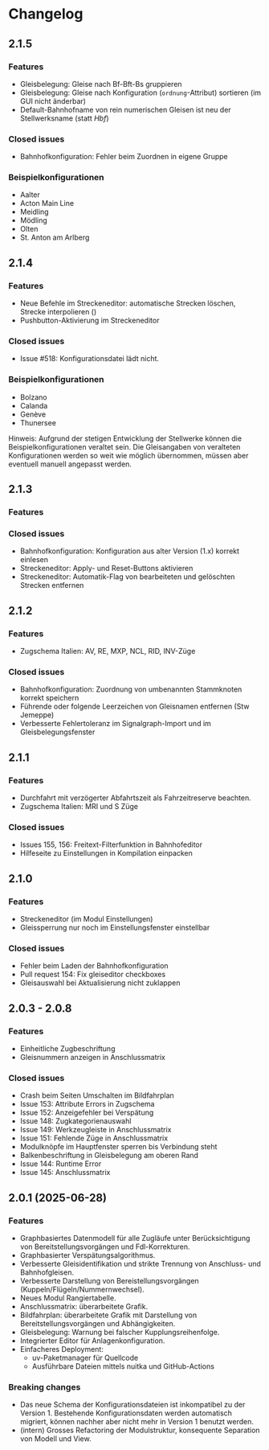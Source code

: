 # Changelog

## 2.1.5

### Features

- Gleisbelegung: Gleise nach Bf-Bft-Bs gruppieren
- Gleisbelegung: Gleise nach Konfiguration (`ordnung`-Attribut) sortieren (im GUI nicht änderbar)
- Default-Bahnhofname von rein numerischen Gleisen ist neu der Stellwerksname (statt _Hbf_)

### Closed issues

- Bahnhofkonfiguration: Fehler beim Zuordnen in eigene Gruppe 

### Beispielkonfigurationen

- Aalter
- Acton Main Line
- Meidling
- Mödling
- Olten
- St. Anton am Arlberg

## 2.1.4

### Features

- Neue Befehle im Streckeneditor: automatische Strecken löschen, Strecke interpolieren ()
- Pushbutton-Aktivierung im Streckeneditor

### Closed issues

- Issue #518: Konfigurationsdatei lädt nicht.

### Beispielkonfigurationen

- Bolzano
- Calanda
- Genève
- Thunersee

Hinweis: Aufgrund der stetigen Entwicklung der Stellwerke können die Beispielkonfigurationen veraltet sein.
  Die Gleisangaben von veralteten Konfigurationen werden so weit wie möglich übernommen,
  müssen aber eventuell manuell angepasst werden.


## 2.1.3

### Features


### Closed issues

- Bahnhofkonfiguration: Konfiguration aus alter Version (1.x) korrekt einlesen
- Streckeneditor: Apply- und Reset-Buttons aktivieren
- Streckeneditor: Automatik-Flag von bearbeiteten und gelöschten Strecken entfernen


## 2.1.2

### Features

- Zugschema Italien: AV, RE, MXP, NCL, RID, INV-Züge

### Closed issues

- Bahnhofkonfiguration: Zuordnung von umbenannten Stammknoten korrekt speichern 
- Führende oder folgende Leerzeichen von Gleisnamen entfernen (Stw Jemeppe)
- Verbesserte Fehlertoleranz im Signalgraph-Import und im Gleisbelegungsfenster


## 2.1.1

### Features

- Durchfahrt mit verzögerter Abfahrtszeit als Fahrzeitreserve beachten.
- Zugschema Italien: MRI und S Züge

### Closed issues

- Issues 155, 156: Freitext-Filterfunktion in Bahnhofeditor
- Hilfeseite zu Einstellungen in Kompilation einpacken 


## 2.1.0

### Features

- Streckeneditor (im Modul Einstellungen)
- Gleissperrung nur noch im Einstellungsfenster einstellbar

### Closed issues

- Fehler beim Laden der Bahnhofkonfiguration
- Pull request 154: Fix gleiseditor checkboxes
- Gleisauswahl bei Aktualisierung nicht zuklappen 


## 2.0.3 - 2.0.8

### Features

- Einheitliche Zugbeschriftung
- Gleisnummern anzeigen in Anschlussmatrix

### Closed issues

- Crash beim Seiten Umschalten im Bildfahrplan
- Issue 153: Attribute Errors in Zugschema
- Issue 152: Anzeigefehler bei Verspätung
- Issue 148: Zugkategorienauswahl
- Issue 149: Werkzeugleiste in Anschlussmatrix
- Issue 151: Fehlende Züge in Anschlussmatrix
- Modulknöpfe im Hauptfenster sperren bis Verbindung steht
- Balkenbeschriftung in Gleisbelegung am oberen Rand
- Issue 144: Runtime Error
- Issue 145: Anschlussmatrix

## 2.0.1 (2025-06-28)

### Features

- Graphbasiertes Datenmodell für alle Zugläufe unter Berücksichtigung von Bereitstellungsvorgängen und Fdl-Korrekturen.
- Graphbasierter Verspätungsalgorithmus.
- Verbesserte Gleisidentifikation und strikte Trennung von Anschluss- und Bahnhofgleisen.
- Verbesserte Darstellung von Bereistellungsvorgängen (Kuppeln/Flügeln/Nummernwechsel).
- Neues Modul Rangiertabelle.
- Anschlussmatrix: überarbeitete Grafik.
- Bildfahrplan: überarbeitete Grafik mit Darstellung von Bereitstellungsvorgängen und Abhängigkeiten.
- Gleisbelegung: Warnung bei falscher Kupplungsreihenfolge.
- Integrierter Editor für Anlagenkonfiguration.
- Einfacheres Deployment: 
  - uv-Paketmanager für Quellcode
  - Ausführbare Dateien mittels nuitka und GitHub-Actions
 
### Breaking changes

- Das neue Schema der Konfigurationsdateien ist inkompatibel zu der Version 1. 
Bestehende Konfigurationsdaten werden automatisch migriert, können nachher aber nicht mehr in Version 1 benutzt werden.
- (intern) Grosses Refactoring der Modulstruktur, konsequente Separation von Modell und View.
